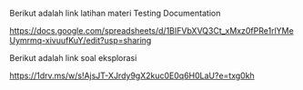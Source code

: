 Berikut adalah link latihan materi Testing Documentation

https://docs.google.com/spreadsheets/d/1BIFVbXVQ3Ct_xMxz0fPRe1rlYMeUymrmq-xivuufKuY/edit?usp=sharing

Berikut adalah link soal eksplorasi 

https://1drv.ms/w/s!AjsJT-XJrdy9gX2kuc0E0q6H0LaU?e=txg0kh 
